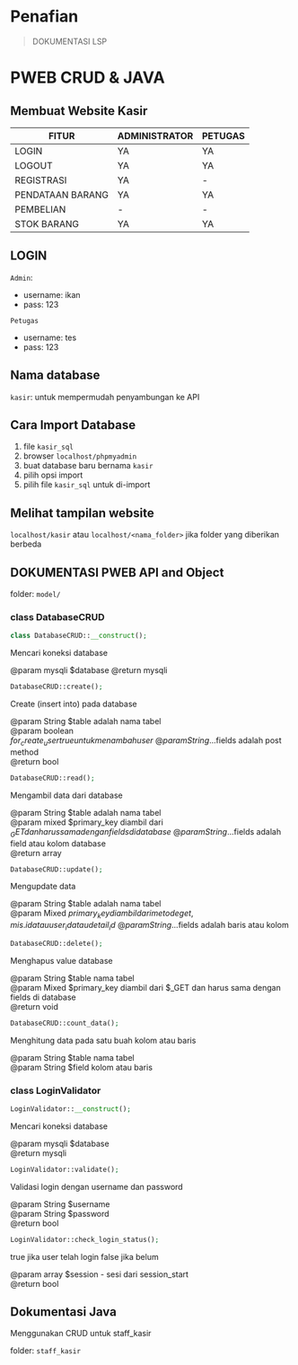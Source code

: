 # Penafian
> DOKUMENTASI LSP

# PWEB CRUD  & JAVA

Membuat Website Kasir
------------



| FITUR  | ADMINISTRATOR  | PETUGAS  |
| ------------ | ------------ | ------------ |
| LOGIN  | YA  | YA  |
| LOGOUT  |  YA | YA  |
| REGISTRASI  | YA  | -  |
| PENDATAAN BARANG  | YA  | YA  |
|  PEMBELIAN | -  | -  |
|  STOK BARANG | YA  | YA  |

## LOGIN
```Admin```: 
- username: ikan
- pass: 123

```Petugas```
- username: tes
- pass: 123

## Nama database
```kasir```: untuk mempermudah penyambungan ke API

## Cara Import Database
1. file ```kasir_sql```
2. browser ```localhost/phpmyadmin```
3. buat database baru bernama ```kasir```
4. pilih opsi import
5. pilih file ```kasir_sql``` untuk di-import

## Melihat tampilan website
```localhost/kasir``` atau ```localhost/<nama_folder>``` jika folder yang diberikan berbeda

## DOKUMENTASI PWEB API and Object

folder: `model/`

### class DatabaseCRUD
```php
class DatabaseCRUD::__construct();
```
Mencari koneksi database

@param mysqli $database
@return mysqli

```php
DatabaseCRUD::create();
```
Create (insert into) pada database

@param String $table adalah nama tabel\
@param boolean $for_create_user true untuk menambah user\
@param String ...$fields adalah post method\
@return bool

```php
DatabaseCRUD::read();
```
Mengambil data dari database

@param String $table adalah nama tabel\
@param mixed $primary_key diambil dari $_GET dan harus sama dengan fields di database\
@param String ...$fields adalah field atau kolom database\
@return array

```php
DatabaseCRUD::update();
```
Mengupdate data

@param String $table adalah nama tabel\
@param Mixed $primary_key diambil dari metode get, mis. id atau user_id atau detail_id\
@param String ...$fields adalah baris atau kolom

```php
DatabaseCRUD::delete();
```
Menghapus value database

@param String $table nama tabel\
@param Mixed $primary_key diambil dari $_GET dan harus sama dengan fields di database\
@return void

```php
DatabaseCRUD::count_data();
```
Menghitung data pada satu buah kolom atau baris

@param String $table nama tabel\
@param String $field kolom atau baris

### class LoginValidator
```php
LoginValidator::__construct();
```
Mencari koneksi database

@param mysqli $database\
@return mysqli

```php
LoginValidator::validate();
```
Validasi login dengan username dan password

@param String $username\
@param String $password\
@return bool

```php
LoginValidator::check_login_status();
```
true jika user telah login false jika belum

@param array $session - sesi dari session_start\
@return bool

## Dokumentasi Java
Menggunakan CRUD untuk staff_kasir

folder: `staff_kasir`
